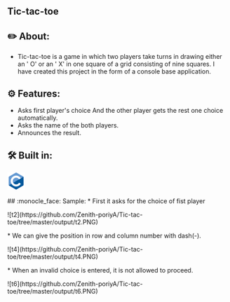 ## Tic-tac-toe
## :pencil2: About:
* Tic-tac-toe is a game in which two players take turns in drawing either an ' O' or an ' X' in one square of a grid consisting of nine squares. I have created this project in the form of a console base application.
## :gear: Features:
* Asks first player's choice And the other player gets the rest one choice automatically.
* Asks the name of the both players.
* Announces the result.
## :hammer_and_wrench: Built in:
<p align="left">
  <img src="https://github.com/devicons/devicon/blob/master/icons/c/c-original.svg" alt="html5" width="40"/>
</p>
## :monocle_face: Sample:
* First it asks for the choice of fist player
<p align="center>![t1](https://github.com/Zenith-poriyA/Tic-tac-toe/tree/master/output/t1.PNG)</p>
* Then it asks for name of the both players.
<p align="center>![t2](https://github.com/Zenith-poriyA/Tic-tac-toe/tree/master/output/t2.PNG)</p>
* We can give the position in row and column number with dash(-).
<p align="center>![t3](https://github.com/Zenith-poriyA/Tic-tac-toe/tree/master/output/t3.PNG)</p>
* Player won message.
<p align="center>![t4](https://github.com/Zenith-poriyA/Tic-tac-toe/tree/master/output/t4.PNG)</p>
* When an invalid choice is entered, it is not allowed to proceed.
<p align="center>![t5](https://github.com/Zenith-poriyA/Tic-tac-toe/tree/master/output/t5.PNG)</p>
* Match draw message.
<p align="center>![t6](https://github.com/Zenith-poriyA/Tic-tac-toe/tree/master/output/t6.PNG)</p>
